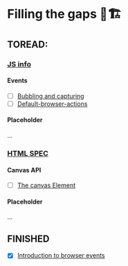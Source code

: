 # Filling the gaps 👷🏗️
## TOREAD: 
### [JS info](https://javascript.info/)
#### Events
- [ ] [Bubbling and capturing](https://javascript.info/bubbling-and-capturing)
- [ ] [Default-browser-actions](https://javascript.info/default-browser-action)
#### Placeholder
...
### [HTML SPEC](https://html.spec.whatwg.org/)
#### Canvas API
- [ ] [The canvas Element](https://html.spec.whatwg.org/#the-canvas-element)
#### Placeholder
...

## FINISHED
- [x] [Introduction to browser events](https://javascript.info/introduction-browser-events)